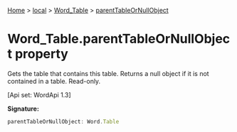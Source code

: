 [Home](./index) &gt; [local](local.md) &gt; [Word\_Table](local.word_table.md) &gt; [parentTableOrNullObject](local.word_table.parenttableornullobject.md)

# Word\_Table.parentTableOrNullObject property

Gets the table that contains this table. Returns a null object if it is not contained in a table. Read-only. 

 \[Api set: WordApi 1.3\]

**Signature:**
```javascript
parentTableOrNullObject: Word.Table
```
